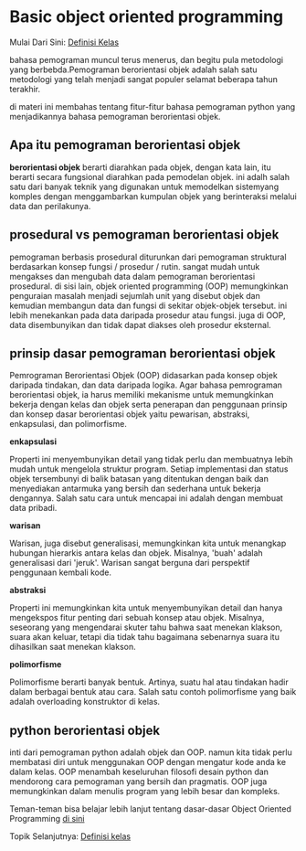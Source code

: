 # Basic object oriented programming
Mulai Dari Sini: [Definisi Kelas](basic_oop/0_definisi_kelas)

bahasa pemograman muncul terus menerus, dan begitu pula metodologi yang berbebda.Pemograman berorientasi objek adalah salah satu metodologi yang telah menjadi sangat populer selamat beberapa tahun terakhir.

di materi ini membahas tentang fitur-fitur bahasa pemograman python yang menjadikannya bahasa pemograman berorientasi objek.

## Apa itu pemograman berorientasi objek

**berorientasi objek** berarti diarahkan pada objek, dengan kata lain, itu berarti secara fungsional diarahkan pada pemodelan objek. ini adalh salah satu dari banyak teknik yang digunakan untuk memodelkan sistemyang komples dengan menggambarkan kumpulan objek yang berinteraksi melalui data dan perilakunya.

## prosedural vs pemograman berorientasi objek

pemograman berbasis prosedural diturunkan dari pemograman struktural berdasarkan konsep fungsi / prosedur / rutin. sangat mudah untuk mengakses dan mengubah data dalam pemograman berorientasi prosedural. di sisi lain, objek oriented programming (OOP) memungkinkan penguraian masalah menjadi sejumlah unit yang disebut objek dan kemudian membangun data dan fungsi di sekitar objek-objek tersebut. ini lebih menekankan pada data daripada prosedur atau fungsi. juga di OOP, data disembunyikan dan tidak dapat diakses oleh prosedur eksternal.

## prinsip dasar pemograman berorientasi objek

Pemrograman Berorientasi Objek (OOP) didasarkan pada konsep objek daripada tindakan, dan data daripada logika. Agar bahasa pemrograman berorientasi objek, ia harus memiliki mekanisme untuk memungkinkan bekerja dengan kelas dan objek serta penerapan dan penggunaan prinsip dan konsep dasar berorientasi objek yaitu pewarisan, abstraksi, enkapsulasi, dan polimorfisme.

**enkapsulasi**

Properti ini menyembunyikan detail yang tidak perlu dan membuatnya lebih mudah untuk mengelola struktur program. Setiap implementasi dan status objek tersembunyi di balik batasan yang ditentukan dengan baik dan menyediakan antarmuka yang bersih dan sederhana untuk bekerja dengannya. Salah satu cara untuk mencapai ini adalah dengan membuat data pribadi.

**warisan**

Warisan, juga disebut generalisasi, memungkinkan kita untuk menangkap hubungan hierarkis antara kelas dan objek. Misalnya, 'buah' adalah generalisasi dari 'jeruk'. Warisan sangat berguna dari perspektif penggunaan kembali kode.

**abstraksi**

Properti ini memungkinkan kita untuk menyembunyikan detail dan hanya mengekspos fitur penting dari sebuah konsep atau objek. Misalnya, seseorang yang mengendarai skuter tahu bahwa saat menekan klakson, suara akan keluar, tetapi dia tidak tahu bagaimana sebenarnya suara itu dihasilkan saat menekan klakson.

**polimorfisme**

Polimorfisme berarti banyak bentuk. Artinya, suatu hal atau tindakan hadir dalam berbagai bentuk atau cara. Salah satu contoh polimorfisme yang baik adalah overloading konstruktor di kelas.

## python berorientasi objek

inti dari pemograman python adalah objek dan OOP. namun kita tidak perlu membatasi diri untuk menggunakan OOP dengan mengatur kode anda ke dalam kelas. OOP menambah keseluruhan filosofi desain python dan mendorong cara pemograman yang bersih dan pragmatis. OOP juga memungkinkan dalam menulis program yang lebih besar dan kompleks.

Teman-teman bisa belajar lebih lanjut tentang dasar-dasar Object Oriented Programming [di sini](https://www.youtube.com/watch?v=1PjHsUnOkes&list=PLZS-MHyEIRo7ab0-EveSvf4CLdyOECMm0&index=1)

Topik Selanjutnya: [Definisi kelas](0_definisi_kelas/README.md)
